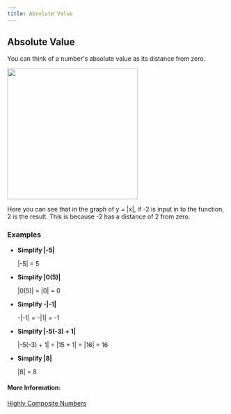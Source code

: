 ```yaml
---
title: Absolute Value
---
```

## Absolute Value

You can think of a number's absolute value as its distance from zero.

<img src="https://upload.wikimedia.org/wikipedia/commons/thumb/6/6b/Absolute_value.svg/2000px-Absolute_value.svg.png" width="300">  

Here you can see that in the graph of y = |x|, if -2 is input in to the function, 2 is the result. This is because -2 has a distance of 2 from zero.

### Examples

* **Simplify |-5|**

  |-5| = 5

* **Simplify |0(5)|**

  |0(5)| = |0| = 0

* **Simplify -|-1|**

  -|-1| = -|1| = -1

* **Simplify |-5(-3) + 1|**

  |-5(-3) + 1| = |15 + 1| = |16| = 16

* **Simplify |8|**

  |8| = 8

#### More Information:
[Highly Composite Numbers]("https://en.wikipedia.org/wiki/Highly_composite_number")


